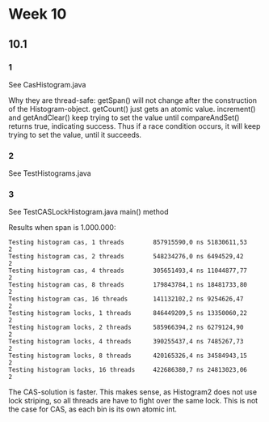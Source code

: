 # Week 10

## 10.1

### 1

See CasHistogram.java

Why they are thread-safe:
getSpan() will not change after the construction of the Histogram-object.
getCount() just gets an atomic value.
increment() and getAndClear() keep trying to set the value until compareAndSet() returns true, indicating success. Thus if a race condition occurs, it will keep trying to set the value, until it succeeds.

### 2

See TestHistograms.java

### 3

See TestCASLockHistogram.java main() method

Results when span is 1.000.000:

```
Testing histogram cas, 1 threads        857915590,0 ns 51830611,53         2
Testing histogram cas, 2 threads        548234276,0 ns 6494529,42          2
Testing histogram cas, 4 threads        305651493,4 ns 11044877,77         2
Testing histogram cas, 8 threads        179843784,1 ns 18481733,80         2
Testing histogram cas, 16 threads       141132102,2 ns 9254626,47          2
Testing histogram locks, 1 threads      846449209,5 ns 13350060,22         2
Testing histogram locks, 2 threads      585966394,2 ns 6279124,90          2
Testing histogram locks, 4 threads      390255437,4 ns 7485267,73          2
Testing histogram locks, 8 threads      420165326,4 ns 34584943,15         2
Testing histogram locks, 16 threads     422686380,7 ns 24813023,06         2
```

The CAS-solution is faster. This makes sense, as Histogram2 does not use lock striping, so all threads are have to fight over the same lock. 
This is not the case for CAS, as each bin is its own atomic int.